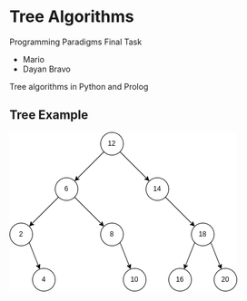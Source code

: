 # Tree Algorithms

Programming Paradigms Final Task

* Mario
* Dayan Bravo

Tree algorithms in Python and Prolog

## Tree Example

![Tree Example](./doc/tree_example.png "Tree Example")
